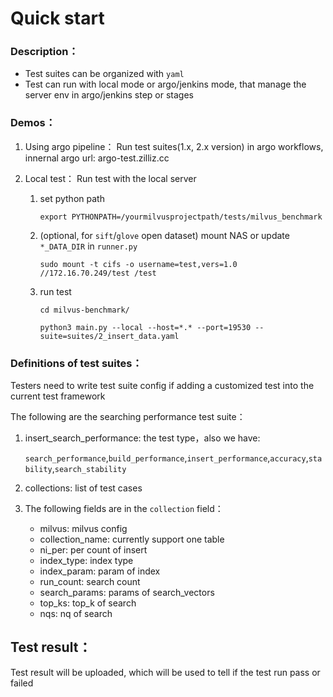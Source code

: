 # Quick start

### Description：

- Test suites can be organized with `yaml `
- Test can run with local mode or argo/jenkins mode, that manage the server env in argo/jenkins step or stages

### Demos：

1. Using argo pipeline： 
   Run test suites(1.x, 2.x version) in argo workflows, innernal argo url: argo-test.zilliz.cc

2. Local test：
   Run test with the local server
   1. set python path 
   
      `export PYTHONPATH=/yourmilvusprojectpath/tests/milvus_benchmark`
   2. (optional, for `sift`/`glove` open dataset) mount NAS or update `*_DATA_DIR` in `runner.py`
   
        `sudo mount -t cifs -o username=test,vers=1.0 //172.16.70.249/test /test`
   3. run test
   
      `cd milvus-benchmark/`

      `python3 main.py --local --host=*.* --port=19530 --suite=suites/2_insert_data.yaml`

### Definitions of test suites：

Testers need to write test suite config if adding a customized test into the current test framework

The following are the searching performance test suite：

1. insert_search_performance: the test type，also we have:

    `search_performance`,`build_performance`,`insert_performance`,`accuracy`,`stability`,`search_stability`
2. collections: list of test cases
3. The following fields are in the `collection` field：
   - milvus: milvus config
   - collection_name: currently support one table
   - ni_per: per count of insert
   - index_type: index type
   - index_param: param of index
   - run_count: search count
   - search_params: params of search_vectors
   - top_ks: top_k of search
   - nqs: nq of search

## Test result：

Test result will be uploaded, which will be used to tell if the test run pass or failed
